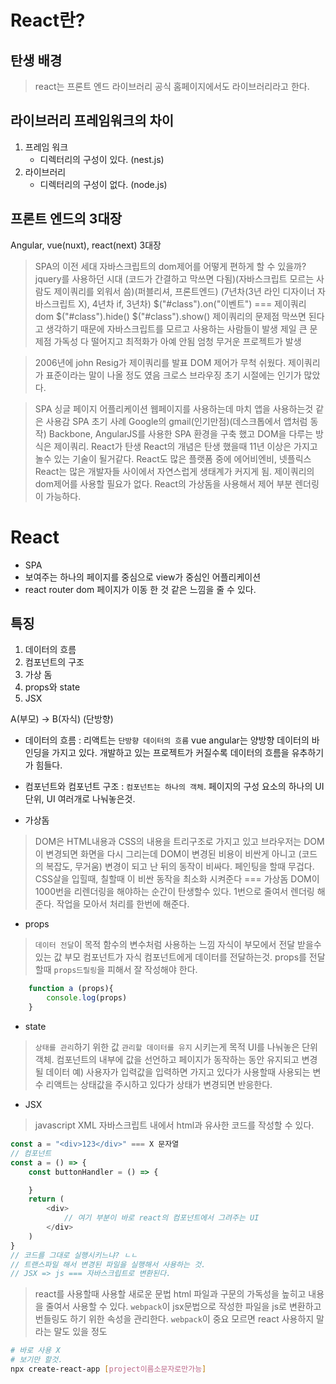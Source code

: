 # React란?

## 탄생 배경
> react는 프론트 엔드 라이브러리
> 공식 홈페이지에서도 라이브러리라고 한다.

## 라이브러리 프레임워크의 차이
1. 프레임 워크
    - 디렉터리의 구성이 있다. (nest.js)
2. 라이브러리
    - 디렉터리의 구성이 없다. (node.js)

## 프론트 엔드의 3대장
Angular, vue(nuxt), react(next) 3대장

> SPA의 이전 세대
> 자바스크립트의 dom제어를 어떻게 편하게 할 수 있을까?
> jquery를 사용하던 시대 (코드가 간결하고 막쓰면 다됨)(자바스크립트 모르는 사람도 제이쿼리를 외워서 씀)(퍼블리셔, 프론트엔드)
> (7년차(3년 라인 디자이너 자바스크립트 X), 4년차 if, 3년차)
> $("#class").on("이벤트") === 제이쿼리 dom
> $("#class").hide()
> $("#class").show()
> 제이쿼리의 문제점 막쓰면 된다고 생각하기 때문에 자바스크립트를 모르고 사용하는 사람들이 발생 제일 큰 문제점 가독성 다 떨어지고 최적화가 아예 안됨 엄청 무거운 프로젝트가 발생

> 2006년에 john Resig가 제이쿼리를 발표
> DOM 제어가 무척 쉬웠다. 제이쿼리가 표준이라는 말이 나올 정도 였음
> 크로스 브라우징
> 초기 시절에는 인기가 많았다.

> SPA 싱글 페이지 어플리케이션
> 웹페이지를 사용하는데 마치 앱을 사용하는것 같은 사용감
> SPA 초기 사례 Google의 gmail(인기만점)(데스크톱에서 앱처럼 동작)
> Backbone, AngularJS를 사용한 SPA 환경을 구축 했고 DOM을 다루는 방식은 제이쿼리.
> React가 탄생
> React의 개념은 탄생 했을때 11년 이상은 가지고 놀수 있는 기술이 될거같다.
> React도 많은 플랫폼 중에 에어비엔비, 넷플릭스
> React는 많은 개발자들 사이에서 자연스럽게 생태계가 커지게 됨.
> 제이쿼리의 dom제어를 사용할 필요가 없다.
> React의 가상돔을 사용해서 제어
> 부분 렌더링이 가능하다.

# React
- SPA
- 보여주는 하나의 페이지를 중심으로 view가 중심인 어플리케이션
- react router dom 페이지가 이동 한 것 같은 느낌을 줄 수 있다.

## 특징

1. 데이터의 흐름
2. 컴포넌트의 구조
3. 가상 돔
4. props와 state
5. JSX

A(부모) -> B(자식) (단방향)
- 데이터의 흐름 : 리액트는 `단방향 데이터의 흐름` vue angular는 양방향 데이터의 바인딩을 가지고 있다. 개발하고 있는 프로젝트가 커질수록 데이터의 흐름을 유추하기가 힘들다.

- 컴포넌트와 컴포넌트 구조 : `컴포넌트는 하나의 객체`. 페이지의 구성 요소의 하나의 UI 단위, UI 여러개로 나눠놓은것.

- 가상돔
> DOM은 HTML내용과 CSS의 내용을 트리구조로 가지고 있고
> 브라우저는 DOM이 변경되면 화면을 다시 그리는데
> DOM이 변경된 비용이 비싼게 아니고 (코드의 복잡도, 무거움) 변경이 되고 난 뒤의 동작이 비싸다.
> 페인팅을 할때 무겁다. CSS살을 입힐때, 칠할때
> 이 비싼 동작을 최소화 시켜준다 === 가상돔
> DOM이 1000번을 리렌더링을 해야하는 순간이 탄생할수 있다.
> 1번으로 줄여서 렌더링 해준다.
> 작업을 모아서 처리를 한번에 해준다.

- props
> `데이터 전달`이 목적
> 함수의 변수처럼 사용하는 느낌
> 자식이 부모에서 전달 받을수 있는 값
> 부모 컴포넌트가 자식 컴포넌트에게 데이터를 전달하는것.
> props를 전달할때 `props드릴링`을 피해서 잘 작성해야 한다.
```js
    function a (props){
        console.log(props)
    }
```
- state
> `상태를 관리`하기 위한 값
> `관리할 데이터를 유지` 시키는게 목적
> UI를 나눠놓은 단위 객체. 컴포넌트의 내부에 값을 선언하고 페이지가 동작하는 동안 유지되고 변경될 데이터
> 예) 사용자가 입력값을 입력하면 가지고 있다가 사용할때 사용되는 변수
> 리액트는 상태값을 주시하고 있다가 상태가 변경되면 반응한다.

- JSX
> javascript XML 자바스크립트 내에서 html과 유사한 코드를 작성할 수 있다.
```js
const a = "<div>123</div>" === X 문자열
// 컴포넌트
const a = () => {
    const buttonHandler = () => {

    }
    return (
        <div>
            // 여기 부분이 바로 react의 컴포넌트에서 그려주는 UI
        </div>
    )
}
// 코드를 그대로 실행시키느냐? ㄴㄴ
// 트랜스파일 해서 변경된 파일을 실행해서 사용하는 것.
// JSX => js === 자바스크립트로 변환된다.
```
> react를 사용할때 사용할 새로운 문법
> html 파일과 구문의 가독성을 높히고 내용을 줄여서 사용할 수 있다.
> `webpack`이 jsx문법으로 작성한 파일을 js로 변환하고 번들링도 하기 위한 속성을 관리한다. `webpack`이 중요 모르면 react 사용하지 말라는 말도 있을 정도

```sh
# 바로 사용 X
# 보기만 할것.
npx create-react-app [project이름소문자로만가능]
```